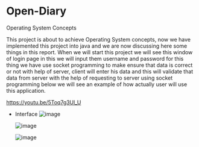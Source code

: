# Open-Diary
Operating System Concepts

This project is about to achieve Operating System concepts, now we have implemented this project into java and we are now discussing here some things in this report. When we will start this project we will see this window of login page in this we will input them username and password for this thing we have use socket programming to make ensure that     data is correct or not with help of server, client will enter his data and this will validate that data from server with the help of requesting to server using socket programming below we will see an example of how actually user will use this application.

https://youtu.be/5Toq7g3Ul_U

* Interface
    ![image](https://user-images.githubusercontent.com/75582860/155855419-44594da2-1452-4bee-b563-e3b6c5c09b1e.png)
    
    ![image](https://user-images.githubusercontent.com/75582860/155855426-56bb5cf2-8f10-497f-a847-44b6896256e9.png)

    ![image](https://user-images.githubusercontent.com/75582860/155855437-853c12a7-48e2-44a7-a0de-efae25150bd6.png)

    
